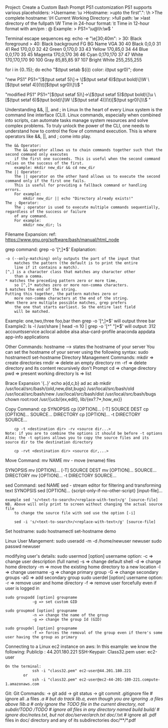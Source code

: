 Project: Create a Custom Bash Prompt
PS1 customization
    PS1 supports various placeholders:
        >Username: \u 
        >Hostname:
            >upto the first".": \h 
            >The complete hostname: \H 
        Current Working Directory:
            >full path: \w 
            >last directory of the fullpath \W 
        Time in 24-hour format: \t 
        Time in 12-hour format with am/pm : \@
            Example:
                > PS1='\u@\h:\w$ '

Terminal escape sequences
eg: echo -e "\e[30;40m":
    > 30: Black foreground
    > 40: Black background
    FG      BG      Name        VGA
    30      40      Black       0,0,0
    31      41      Red         170,0,0
    32      42      Green       0,170,0
    33      43      Yellow      170,85,0
    34      44      Blue        0,0,170
    35      45      Magenta     170,0,170
    36      46      Cyan        0,170,170
    37      47      White       170,170,170
    90      100     Gray        85,85,85
    97      107     Bright White 255,255,255

for i in {0..15}; do echo "$(tput setab ${i}) color: ${i}$(tput sgr0)"; done

"new PS1"
PS1="\[$(tput setaf 5)\]-> \[$(tput setaf 6)$(tput bold)\]\W \[$(tput setaf 4)\](\t)\[$(tput sgr0)\]\\$ "

"modified PS1"
PS1="\[$(tput setaf 5)\]->\[$(tput setaf 5)$(tput bold)\]\u \[$(tput setaf 6)$(tput bold)\]\W \[$(tput setaf 4)\](\t)\[$(tput sgr0)\]\\$ "

Understanding &&, ||, and ; in Linux
    In the heart of every Linux system is the command line interface (CLI). 
    Linux commands, especially when combined into scripts, can automate tasks
    manage system resources and solve complex problems.
    To truly unlock the power of the CLI, one needs to understand how to control
    the flow of command execution. This is where operators like &&, ||, and ; come 
    into play.

    The && Operator:
        The && operator allows us to chain commands together such that the second command only executes
        if the first one succeeds. This is useful when the second command relies on the success of the first.
        example: mkdir new_dir && cd new_dir 
    The || Operator:
        The || operator on the other hand allows us to execute the second command only if the first one fails.
        This is useful for providing a fallback command or handling errors.
        For example:
            mkdir new_dir || echo "Directory already exists!"
    The ; Operator:
        The ; operator is used to execute multiple commands sequentially, regardless of the success or failure
        of any command.
        For example:
            mkdir new_dir; ls

Filename Expansion:
    ref:
        https://www.gnu.org/software/bash/manual/html_node

grep command:
    grep -o '[^,]*$'
 Explanation:
    
    -o (--only-matching) only outputs the part of the input that 
        matches the pattern (the default is to print the entire 
        line if it contains a match).
    [^,] is a character class that matches any character other 
        than a comma.
    * matches the preceding pattern zero or more time, 
        so [^,]* matches zero or more non‑comma characters.
    $ matches the end of the string.
    Putting this together, the pattern matches zero or 
        more non-comma characters at the end of the string.
    When there are multiple possible matches, grep prefers 
        the one that starts earliest. So the entire last field 
        will be matched.

Example:
    one,two,three
    foo,bar
then grep -o '[^,]*$' will output
    three
    bar
Example2:
    ls -l /usr/share | head -n 10 | grep -o '[^" "]*$' will output:
    312
    accountsservice
    aclocal
    adobe
    alsa
    alsa-card-profile
    anaconda
    appdata
    app-info
    applications

Other Commands:
    hostname --> states the hostname of your server
  You can set the hostname of your server using the following syntax:
    sudo hostnamectl set-hostname <newHostname>
Directory Management Commands:
    mkdir => create directories
    rmdir => delete an empty directory
    rm -rf => delete directory and its content recursively don't Prompt
    cd   => change directory 
    pwd  => present working directory
    ls  => list 

Brace Expansion '{..}'
    echo a{d,c,b}
        ad ac ab 
    mkdir /usr/local/src/bash/{old,new,dist,bugs}
        /usr/local/src/bash/old
        /usr/local/src/bash/new
        /usr/local/src/bash/dist
        /usr/local/src/bash/bugs 
    chown root:root /usr/{ucb/{ex,edit}, lib/{ex?.?*,how_ex}}

Copy Command: cp 
    SYNOPSIS
       cp [OPTION]... [-T] SOURCE DEST
       cp [OPTION]... SOURCE... DIRECTORY
       cp [OPTION]... -t DIRECTORY SOURCE...

        cp -t <destination dir> -rv <source dir...>
    Note: if you are to combine the options it should be before -t options
    Also; the -t options allows you to copy the source files and its source dir to the destination directory
    
        cp -rvt <destination dir> <source dir,...>
Move Command: mv 
    NAME
       mv - move (rename) files

SYNOPSIS
       mv [OPTION]... [-T] SOURCE DEST
       mv [OPTION]... SOURCE... DIRECTORY
       mv [OPTION]... -t DIRECTORY SOURCE...

sed Command: sed
    NAME
        sed - stream editor for filtering and transforming text
    SYNOPSIS
        sed [OPTION]... {script-only-if-no-other-script} [input-file]...

    example sed 's/<text-to-search>/<replace-with-text>/g' [source-file]
    NB. Above will only print to screen without changing the actual source file
        to change the source file with sed use the option [-i]

        sed -i 's/<text-to-search>/<replace-with-text>/g' [source-file]

Set hostname:
    sudo hostnamectl set-hostname demo



Linux User Mangement:
    sudo useradd -m -d /home/newuser newuser
    sudo passwd newuser

  modifying user's details:
    sudo usermod [option] username
        option: -c => change user description (full name)
                -s => change default shell
                -d => change home directory
                -m => move the existing home directory to a new location
                -l => change username
                -g => change primary group
                -G => change secondary groups
                -aG => add secondary group
    sudo userdel [option] username
        option: -r => remove user and home directory 
                -f => remove user forcefully even if user is logged in
    
    sudo groupadd [option] groupname
                -g => set custom GID
            
    sudo groupmod [option] groupname
                -n => change the name of the group
                -g => change the group Id (GID)
    
    sudo groupdel [option] groupname
                -f => forces the removal of the group even if there's some user having the group as primary 

Connecting to a Linux ec2 instance on aws:
    In this example: we know the following:
                    PublicIp : 44.201.180.221
                    SSH-Keypair: Class32.pem 
                    user: ec2-user 

    On the terminal:
                ssh -i "class32.pem" ec2-user@44.201.180.221
            or 
                ssh -i "class32.pem" ec2-user@ec2-44-201-180-221.compute-1.amazonaws.com
Git:
    Git Commands:
        -> git add <file>
        -> git status
        -> git commit
    .gitignore file
        # ignore all .a files
            *.a
        # but do track lib.a, even though you are ignoring .a files above
            !lib.a
        # only ignore the TODO file in the current directory, not subdir/TODO
            /TODO
        # ignore all files in any directory named build
            build/
        # ignore doc/notes.txt, but not doc/server/arch.txt
            doc/*.txt
        # ignore all .pdf files in doc/ directory and any of its subdirectories
            doc/**/*.pdf
                


     